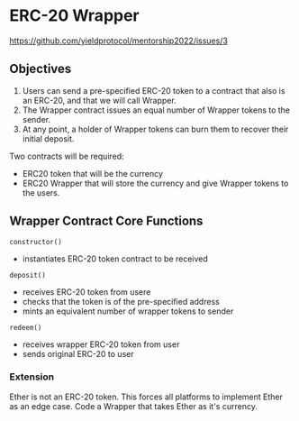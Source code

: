 # ERC-20 Wrapper

https://github.com/yieldprotocol/mentorship2022/issues/3

## Objectives

1. Users can send a pre-specified ERC-20 token to a contract that also is an ERC-20, and that we will call Wrapper.
2. The Wrapper contract issues an equal number of Wrapper tokens to the sender.
3. At any point, a holder of Wrapper tokens can burn them to recover their initial deposit.

Two contracts will be required:

- ERC20 token that will be the currency
- ERC20 Wrapper that will store the currency and give Wrapper tokens to the users.

## Wrapper Contract Core Functions

`constructor()`

- instantiates ERC-20 token contract to be received

`deposit()`

- receives ERC-20 token from usere
- checks that the token is of the pre-specified address
- mints an equivalent number of wrapper tokens to sender

`redeem()`

- receives wrapper ERC-20 token from user
- sends original ERC-20 to user

### Extension

Ether is not an ERC-20 token. This forces all platforms to implement Ether as an edge case. Code a Wrapper that takes Ether as it's currency.
